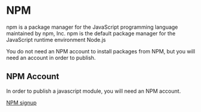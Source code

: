 # NPM 

npm is a package manager for the JavaScript programming language maintained by npm, Inc. npm is the default package manager for the JavaScript runtime environment Node.js

You do not need an NPM account to install packages from NPM, but you will need an account in order to publish.

## NPM Account

  In order to publish a javascript module, you will need an NPM account.

  [NPM signup](https://www.npmjs.com/signup)
